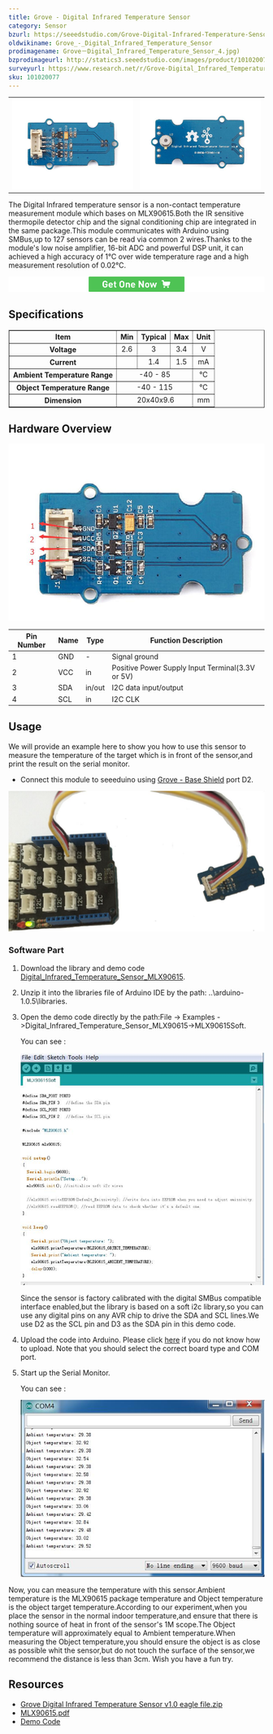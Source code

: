 ```yaml
---
title: Grove - Digital Infrared Temperature Sensor
category: Sensor
bzurl: https://seeedstudio.com/Grove-Digital-Infrared-Temperature-Sensor-p-2385.html
oldwikiname: Grove_-_Digital_Infrared_Temperature_Sensor
prodimagename: Grove－Digital_Infrared_Temperature_Sensor_4.jpg)
bzprodimageurl: http://statics3.seeedstudio.com/images/product/101020077 1.jpg
surveyurl: https://www.research.net/r/Grove-Digital_Infrared_Temperature_Sensor
sku: 101020077
---
```


<table>
    <tr>
        <td><img src="https://github.com/SeeedDoc/WikiMigrationSync/raw/master/docs/assets/Grove-Digital_Infrared_Temperature_Sensor/img/Grove－Digital_Infrared_Temperature_Sensor_1.jpg"></td>
        <td><img src="https://github.com/SeeedDoc/WikiMigrationSync/raw/master/docs/assets/Grove-Digital_Infrared_Temperature_Sensor/img/Grove－Digital_Infrared_Temperature_Sensor_2.jpg"></td>
    </tr>
</table>

The Digital Infrared temperature sensor is a non-contact temperature measurement module which bases on MLX90615.Both the IR sensitive thermopile detector chip and the signal conditioning chip are integrated in the same package.This module communicates with Arduino using SMBus,up to 127 sensors can be read via common 2 wires.Thanks to the module's low noise amplifier, 16-bit ADC and powerful DSP unit, it can achieved a high accuracy of 1℃ over wide temperature rage and a high measurement resolution of 0.02℃.

[![](https://github.com/SeeedDoc/WikiMigrationSync/raw/master/docs/assets/common/Get_One_Now_Banner.png)](http://www.seeedstudio.com/Grove-Digital-Infrared-Temperature-Sensor-p-2385.html)

Specifications
-------------

<table border="1" cellspacing="0" width="50%">
<tr>
<th>
Item
</th>
<th>
Min
</th>
<th>
Typical
</th>
<th>
Max
</th>
<th>
Unit
</th>
</tr>
<tr align="center">
<th scope="row">
Voltage
</th>
<td>
2.6
</td>
<td>
3
</td>
<td>
3.4
</td>
<td>
V
</td>
</tr>
<tr align="center">
<th scope="row">
Current
</th>
<td>
</td>
<td>
1.4
</td>
<td>
1.5
</td>
<td>
mA
</td>
</tr>
<tr align="center">
<th scope="row">
Ambient Temperature Range
</th>
<td colspan="3">
-40 - 85
</td>
<td>
℃
</td>
</tr>
<tr align="center">
<th scope="row">
Object Temperature Range
</th>
<td colspan="3">
-40 - 115
</td>
<td>
℃
</td>
</tr>
<tr align="center">
<th scope="row">
Dimension
</th>
<td colspan="3">
 20x40x9.6
</td>
<td>
mm
</td>
</tr>
</table>

Hardware Overview
------------------

![](https://github.com/SeeedDoc/WikiMigrationSync/raw/master/docs/assets/Grove-Digital_Infrared_Temperature_Sensor/img/Grove－Digital_Infrared_Temperature_Sensor_4.jpg)

| Pin Number | Name | Type   | Function Description                             |
|------------|------|--------|--------------------------------------------------|
| 1          | GND  | -      | Signal ground                                    |
| 2          | VCC  | in     | Positive Power Supply Input Terminal(3.3V or 5V) |
| 3          | SDA  | in/out | I2C data input/output                            |
| 4          | SCL  | in     | I2C CLK                                          |

Usage
-----

We will provide an example here to show you how to use this sensor to measure the temperature of the target which is in front of the sensor,and print the result on the serial monitor.

-   Connect this module to seeeduino using [Grove - Base Shield](/Grove-Base_Shield "Grove - Base Shield") port D2.

![](https://github.com/SeeedDoc/WikiMigrationSync/raw/master/docs/assets/Grove-Digital_Infrared_Temperature_Sensor/img/Digital_Infrared_Temperature_Sensor4.JPG)

### Software Part

1. Download the library and demo code [Digital_Infrared_Temperature_Sensor_MLX90615](https://github.com/Seeed-Studio/Digital_Infrared_Temperature_Sensor_MLX90615).
2. Unzip it into the libraries file of Arduino IDE by the path: ..\\arduino-1.0.5\\libraries.
3. Open the demo code directly by the path:File -&gt; Examples ->Digital_Infrared_Temperature_Sensor_MLX90615->MLX90615Soft.

    You can see :

    ![](https://github.com/SeeedDoc/WikiMigrationSync/raw/master/docs/assets/Grove-Digital_Infrared_Temperature_Sensor/img/MLX90615_demo_code.jpg)

    Since the sensor is factory calibrated with the digital SMBus compatible interface enabled,but the library is based on a soft i2c library,so you can use any digital pins on any AVR chip to drive the SDA and SCL lines.We use D2 as the SCL pin and D3 as the SDA pin in this demo code.

4. Upload the code into Arduino. Please click [here](/Upload_Code "Upload Code") if you do not know how to upload. Note that you should select the correct board type and COM port.
5. Start up the Serial Monitor.

    You can see :

    ![](https://github.com/SeeedDoc/WikiMigrationSync/raw/master/docs/assets/Grove-Digital_Infrared_Temperature_Sensor/img/Digital_Infrared_Temperature_Sensor_Serial_Monitor.jpg)

Now, you can measure the temperature with this sensor.Ambient temperature is the MLX90615 package temperature and Object temperature is the object target temperature.According to our experiment,when you place the sensor in the normal indoor temperature,and ensure that there is nothing source of heat in front of the sensor's 1M scope.The Object temperature will approximately equal to Ambient temperature.When measuring the Object temperature,you should ensure the object is as close as possible whit the sensor,but do not touch the surface of the sensor,we recommend the distance is less than 3cm. Wish you have a fun try.

Resources
--------

- [Grove Digital Infrared Temperature Sensor v1.0 eagle file.zip](https://github.com/SeeedDoc/WikiMigrationSync/raw/master/docs/assets/Grove-Digital_Infrared_Temperature_Sensor/res/Grove_Digital_Infrared_Temperature_Sensor_v1.0_eagle_file.zip "File:Grove Digital Infrared Temperature Sensor v1.0 eagle file.zip")
- [MLX90615.pdf](https://github.com/SeeedDoc/WikiMigrationSync/raw/master/docs/assets/Grove-Digital_Infrared_Temperature_Sensor/res/MLX90615.pdf "File:MLX90615.pdf")
- [Demo Code](https://github.com/Seeed-Studio/Digital_Infrared_Temperature_Sensor_MLX90615)

<!-- This Markdown file was created from http://www.seeedstudio.com/wiki/Grove_-_Digital_Infrared_Temperature_Sensor -->
